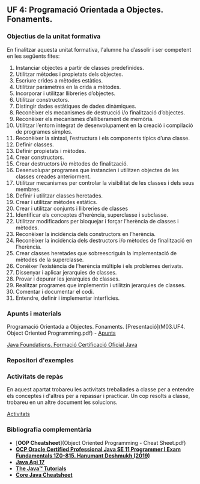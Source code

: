 ## UF 4: Programació Orientada a Objectes. Fonaments.

### Objectius de la unitat formativa

En finalitzar aquesta unitat formativa, l'alumne ha d’assolir i ser competent en les següents fites:

1. Instanciar objectes a partir de classes predefinides.
2. Utilitzar mètodes i propietats dels objectes.
3. Escriure crides a mètodes estàtics.
4. Utilitzar paràmetres en la crida a mètodes.
5. Incorporar i utilitzar llibreries d’objectes.
6. Utilitzar constructors.
7. Distingir dades estàtiques de dades dinàmiques.
8. Reconèixer els mecanismes de destrucció i/o finalització d’objectes.
9. Reconèixer els mecanismes d’alliberament de memòria.
10. Utilitzar l’entorn integrat de desenvolupament en la creació i compilació de programes simples.
11. Reconèixer la sintaxi, l’estructura i els components típics d’una classe.
12. Definir classes.
13. Definir propietats i mètodes.
14. Crear constructors.
15. Crear destructors i/o mètodes de finalització.
16. Desenvolupar programes que instancien i utilitzen objectes de les classes creades anteriorment.
17. Utilitzar mecanismes per controlar la visibilitat de les classes i dels seus membres.
18. Definir i utilitzar classes heretades.
19. Crear i utilitzar mètodes estàtics.
20. Crear i utilitzar conjunts i llibreries de classes
21. Identificar els conceptes d’herència, superclasse i subclasse.
22. Utilitzar modificadors per bloquejar i forçar l’herència de classes i mètodes.
23. Reconèixer la incidència dels constructors en l’herència.
24. Reconèixer la incidència dels destructors i/o mètodes de finalització en l’herència.
25. Crear classes heretades que sobreescriguin la implementació de mètodes de la superclasse.
26. Conèixer l’existència de l’herència múltiple i els problemes derivats.
27. Dissenyar i aplicar jerarquies de classes.
28. Provar i depurar les jerarquies de classes.
29. Realitzar programes que implementin i utilitzin jerarquies de classes.
30. Comentar i documentar el codi.
31. Entendre, definir i implementar interfícies.


### Apunts i materials

Programació Orientada a Objectes. Fonaments. [Presentació](M03.UF4. Object Oriented Programming.pdf) - [Apunts](https://docs.google.com/document/d/1kclEfCw67ueHqFR3MHt_ns-2kUwf1fIXzw9YG2uvsng/edit?usp=sharing)

[Java Foundations. Formació Certificació Oficial Java](https://drive.google.com/drive/folders/1smC7RHjftFEQNeMSLiX1TzjSTkUOWLkH?usp=share_link)

### Repositori d'exemples


### Activitats de repàs

En aquest apartat trobareu les activitats treballades a classe per a entendre els conceptes i d'altres per a repassar i practicar. Un cop resolts a classe, trobareu en un altre document les solucions.

[Activitats](https://docs.google.com/document/d/1ubP3bdnIjoDzbSRxX2ddFxuMgbH84EEzG0LwYgyBh4Y/edit?usp=sharing)


### Bibliografia complementària

- [**OOP Cheatsheet**](Object Oriented Programming - Cheat Sheet.pdf) 
- [**OCP Oracle Certified Professional Java SE 11 Programmer I Exam Fundamentals 1Z0-815. Hanumant Deshmukh (2019)**](https://www.amazon.es/gp/product/1086955811)
- [**Java Api 17**](https://docs.oracle.com/en/java/javase/17/docs/api/)
- [**The Java™ Tutorials**](https://docs.oracle.com/javase/tutorial/java/nutsandbolts/index.html)
- [**Core Java Cheatsheet**](https://drive.google.com/file/d/1b6eTYzY9RvU4YWNFDI4NZrh_QKVWEMIe/view?usp=share_link)

